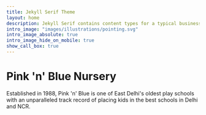 ```yaml
---
title: Jekyll Serif Theme
layout: home
description: Jekyll Serif contains content types for a typical business website. The theme is fully responsive, blazing fast and artfully illustrated.
intro_image: "images/illustrations/pointing.svg"
intro_image_absolute: true
intro_image_hide_on_mobile: true
show_call_box: true
---
```


# Pink 'n' Blue Nursery

Established in 1988, Pink 'n' Blue is one of East Delhi's oldest play schools with an unparalleled track record of placing kids in the best schools in Delhi and NCR.